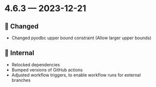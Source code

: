 # 4.6.3 — 2023-12-21

## 🔧 Changed

- Changed pyodbc upper bound constraint
  (Allow larger upper bounds)

## 🧰 Internal

- Relocked dependencies
- Bumped versions of GitHub actions
- Adjusted workflow triggers, to enable workflow runs for external branches

